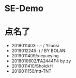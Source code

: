 # SE-Demo
# 点名了
- 2019011403 -.- / Yiluosi
- 2019012245 :) / BY BOLAN
- 2019011409/xieyueying
- 2018010602/FA2444F4 by zy
- 2019011410/SholckH
- 2019011150/ntt-TNT